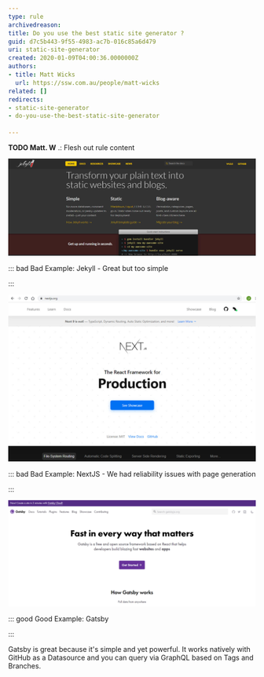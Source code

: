 ```yaml
---
type: rule
archivedreason: 
title: Do you use the best static site generator ?
guid: d7c5b443-9f55-4983-ac7b-016c85a6d479
uri: static-site-generator
created: 2020-01-09T04:00:36.0000000Z
authors:
- title: Matt Wicks
  url: https://ssw.com.au/people/matt-wicks
related: []
redirects:
- static-site-generator
- do-you-use-the-best-static-site-generator

---
```


**TODO Matt. W** .: Flesh out rule content

<!--endintro-->

![](Jekyll.jpg)


::: bad
Bad Example: Jekyll - Great but too simple

:::



![](NextJS.jpg)


::: bad
Bad Example: NextJS - We had reliability issues with page generation

:::



![](Gatsby.jpg)


::: good
Good Example: Gatsby

:::

Gatsby is great because it's simple and yet powerful. It works natively with GitHub as a Datasource and you can query via GraphQL based on Tags and Branches.
